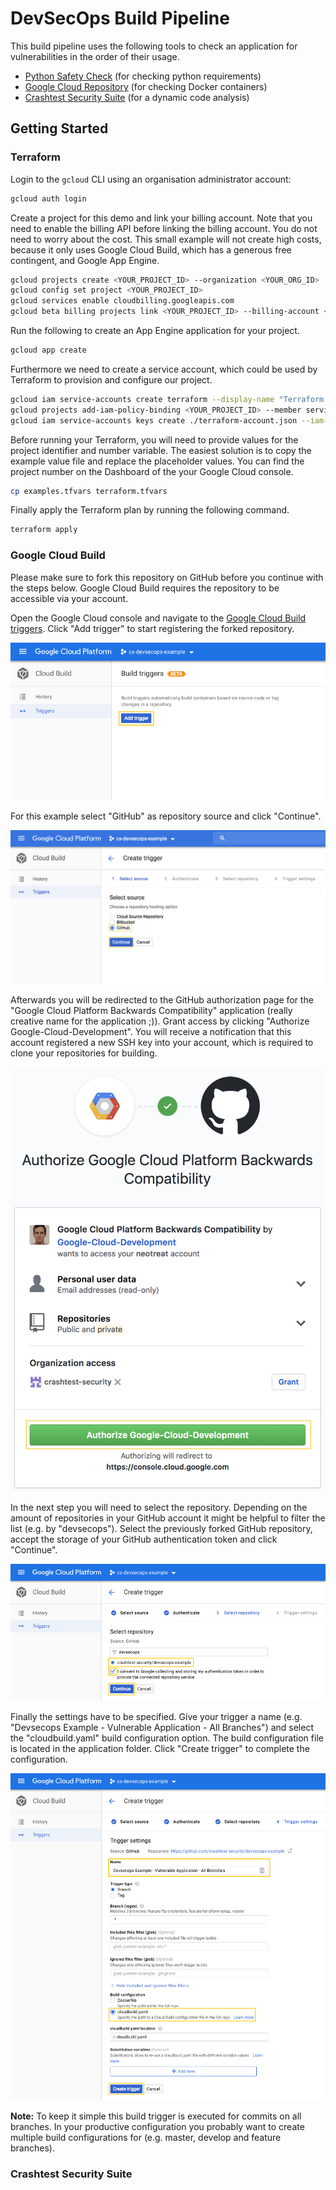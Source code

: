 # DevSecOps Build Pipeline

This build pipeline uses the following tools to check an application for vulnerabilities in the order of their usage.

- [Python Safety Check](https://github.com/pyupio/safety) (for checking python requirements)
- [Google Cloud Repository](https://cloud.google.com/container-registry/) (for checking Docker containers)
- [Crashtest Security Suite](https://crashtest-security.com) (for a dynamic code analysis)

## Getting Started

### Terraform

Login to the `gcloud` CLI using an organisation administrator account:

```bash
gcloud auth login
```

Create a project for this demo and link your billing account. Note that you need
to enable the billing API before linking the billing account. You do not need to
worry about the cost. This small example will not create high costs, because it
only uses Google Cloud  Build, which has a generous free contingent, and Google
App Engine.

```bash
gcloud projects create <YOUR_PROJECT_ID> --organization <YOUR_ORG_ID>
gcloud config set project <YOUR_PROJECT_ID>
gcloud services enable cloudbilling.googleapis.com
gcloud beta billing projects link <YOUR_PROJECT_ID> --billing-account <YOUR_BILLING_ACCOUNT_ID>
```

Run the following to create an App Engine application for your project.

```bash
gcloud app create
```

Furthermore we need to create a service account, which could be used by
Terraform to provision and configure our project.

```bash
gcloud iam service-accounts create terraform --display-name "Terraform Admin Account"
gcloud projects add-iam-policy-binding <YOUR_PROJECT_ID> --member serviceAccount:terraform@<YOUR_PROJECT_ID>.iam.gserviceaccount.com --role roles/viewer 
gcloud iam service-accounts keys create ./terraform-account.json --iam-account terraform@<YOUR_PROJECT_ID>.iam.gserviceaccount.com
```

Before running your Terraform, you will need to provide values for the project
identifier and number variable. The easiest solution is to copy the example 
value file and replace the placeholder values. You can find the project number
on the Dashboard of the your Google Cloud console.

```bash
cp examples.tfvars terraform.tfvars
```

Finally apply the Terraform plan by running the following command.

```bash
terraform apply
```

### Google Cloud Build

Please make sure to fork this repository on GitHub before you continue with the
steps below. Google Cloud Build requires the repository to be accessible via your
account.

Open the Google Cloud console and navigate to the [Google Cloud Build triggers](https://console.cloud.google.com/cloud-build/triggers).
Click "Add trigger" to start registering the forked repository.

![Google Cloud Build - Add Trigger](./docs/01_Google_Cloud_Build_Add_Trigger.png "Google Cloud Build - Add Trigger")

For this example select "GitHub" as repository source and click "Continue".

![Google Cloud Build - Source Selection](./docs/02_Google_Cloud_Build_Source.png "Google Cloud Build - Source Selection")

Afterwards you will be redirected to the GitHub authorization page for the 
"Google Cloud Platform Backwards Compatibility" application (really creative
name for the application ;)). Grant access by clicking
"Authorize Google-Cloud-Development". You will receive a notification that this
account registered a new SSH key into your account, which is required to clone
your repositories for building.

![Google Cloud Build - Authorize GitHub](./docs/03_Google_Cloud_Build_Authorize_GitHub.png "Google Cloud Build - Authorize GitHub")

In the next step you will need to select the repository. Depending on the amount
of repositories in your GitHub account it might be helpful to filter the list
(e.g. by "devsecops"). Select the previously forked GitHub repository, accept
the storage of your GitHub authentication token and click "Continue".

![Google Cloud Build - Repository Selection](./docs/04_Google_Cloud_Build_Repository.png "Google Cloud Build - Repository Selection")

Finally the settings have to be specified. Give your trigger a name (e.g. 
"Devsecops Example - Vulnerable Application - All Branches") and select the 
"cloudbuild.yaml" build configuration option. The build configuration file is 
located in the application folder. Click "Create trigger" to complete the 
configuration.

![Google Cloud Build - Build Settings](./docs/05_Google_Cloud_Build_Settings.png "Google Cloud Build - Build Settings")

**Note:** To keep it simple this build trigger is executed for commits on all
branches. In your productive configuration you probably want to create multiple
build configurations for (e.g. master, develop and feature branches).


### Crashtest Security Suite


